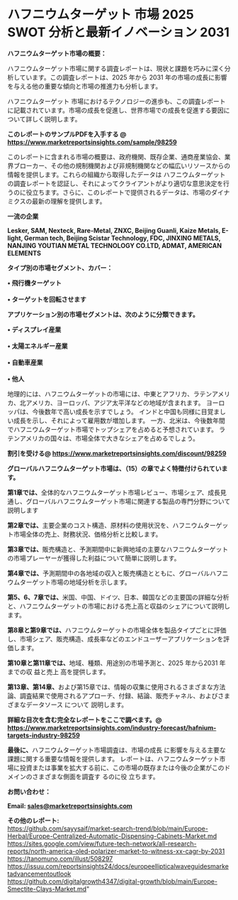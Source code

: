 # ハフニウムターゲット 市場 2025 SWOT 分析と最新イノベーション 2031

<strong><b>ハフニウムターゲット市場の概要：</b></strong>

ハフニウムターゲット市場に関する調査レポートは、現状と課題を巧みに深く分析しています。この調査レポートは、2025 年から 2031 年の市場の成長に影響を与える他の重要な傾向と市場の推進力も分析します。

ハフニウムターゲット 市場におけるテクノロジーの進歩も、この調査レポートに記載されています。市場の成長を促進し、世界市場での成長を促進する要因について詳しく説明します。

<strong>このレポートのサンプルPDFを入手する @ <a href=https://www.marketreportsinsights.com/sample/98259>https://www.marketreportsinsights.com/sample/98259</a></strong>

このレポートに含まれる市場の概要は、政府機関、既存企業、通商産業協会、業界ブローカー、その他の規制機関および非規制機関などの幅広いリソースからの情報を提供します。これらの組織から取得したデータは ハフニウムターゲット の調査レポートを認証し、それによってクライアントがより適切な意思決定を行うのに役立ちます。さらに、このレポートで提供されるデータは、市場のダイナミクスの最新の理解を提供します。

<strong>一流の企業</strong>

<strong><b>Lesker, SAM, Nexteck, Rare-Metal, ZNXC, Beijing Guanli, Kaize Metals, E-light, German tech, Beijing Scistar Technology, FDC, JINXING METALS, NANJING YOUTIAN METAL TECHNOLOGY CO.LTD, ADMAT, AMERICAN ELEMENTS</b></strong>

<strong><b>タイプ別の市場セグメント、カバー：</b></strong>

<strong>• 飛行機ターゲット<br><br>• ターゲットを回転させます</strong>

<strong><b>アプリケーション別の市場セグメントは、次のように分類できます。</b></strong>

<strong>• ディスプレイ産業<br><br>• 太陽エネルギー産業<br><br>• 自動車産業<br><br>• 他人</strong>

 地理的には、ハフニウムターゲットの市場には、中東とアフリカ、ラテンアメリカ、北アメリカ、ヨーロッパ、アジア太平洋などの地域が含まれます。 ヨーロッパは、今後数年で高い成長を示すでしょう。 インドと中国も同様に目覚ましい成長を示し、それによって雇用数が増加します。 一方、北米は、今後数年間でハフニウムターゲット市場でトップシェアを占めると予想されています。 ラテンアメリカの国々は、市場全体で大きなシェアを占めるでしょう。

<strong>割引を受ける@ <a href=https://www.marketreportsinsights.com/discount/98259>https://www.marketreportsinsights.com/discount/98259</a></strong>

<strong><b>グローバルハフニウムターゲット市場は、（15）の章でよく特徴付けられています。</b></strong>

<strong><b>第</b></strong><strong><b>1章では、</b></strong>全体的なハフニウムターゲット市場レビュー、市場シェア、成長見通し、グローバルハフニウムターゲット市場に関連する製品の専門分野について説明します

<strong><b>第2章では、</b></strong>主要企業のコスト構造、原材料の使用状況を、ハフニウムターゲット市場全体の売上、財務状況、価格分析と比較します。

<strong><b>第3章では、</b></strong>販売構造と、予測期間中に新興地域の主要なハフニウムターゲットの市場プレーヤーが獲得した利益について簡単に説明します。

<strong><b>第4章では、</b></strong>予測期間中の各地域の収入と販売構造とともに、グローバルハフニウムターゲット市場の地域分析を示します。

<strong><b>第5、6、7章では、</b></strong>米国、中国、ドイツ、日本、韓国などの主要国の詳細な分析と、ハフニウムターゲットの市場における売上高と収益のシェアについて説明します。

<strong><b>第8章と第9章では、</b></strong>ハフニウムターゲットの市場全体を製品タイプごとに評価し、市場シェア、販売構造、成長率などのエンドユーザーアプリケーションを評価します。

<strong><b>第10章と第11章では、</b></strong>地域、種類、用途別の市場予測と、2025 年から2031 年までの収 益と売上 高を提供します。

<strong><b>第13章、第14章、</b></strong>および第15章では、情報の収集に使用されるさまざまな方法論、調査結果で使用されるアプローチ、付録、結論、販売チャネル、およびさまざまなデータソース について 説明します。

<strong>詳細な目次を含む完全なレポートをここで調べます。@ <a href=https://www.marketreportsinsights.com/industry-forecast/hafnium-targets-industry-98259>https://www.marketreportsinsights.com/industry-forecast/hafnium-targets-industry-98259</a></strong>

<strong><b>最後に、</b></strong>ハフニウムターゲット市場調査は、市場の成長 に影響を</a>与える主要な課題に関する重要な情報を提供します。 レポートは、ハフニウムターゲット市場に投資または事業を拡大する前に、この市場の既存または今後の企業がこのドメインのさまざまな側面を調査す るのに役 立ちます。

<strong><b>お問い合わせ：</b></strong>

<strong>Email: </strong><a href=mailto:sales@marketreportsinsights.com><strong>sales@marketreportsinsights.com</strong></a>

<strong>その他のレポート:</strong>
<br>
<a href=https://github.com/sayysaif/market-search-trend/blob/main/Europe-Herbal/Europe-Centralized-Automatic-Dispensing-Cabinets-Market.md>https://github.com/sayysaif/market-search-trend/blob/main/Europe-Herbal/Europe-Centralized-Automatic-Dispensing-Cabinets-Market.md</a>
<br>
<a href=https://sites.google.com/view/future-tech-network/all-research-reports/north-america-oled-polarizer-market-to-witness-xx-cagr-by-2031>https://sites.google.com/view/future-tech-network/all-research-reports/north-america-oled-polarizer-market-to-witness-xx-cagr-by-2031</a>
<br>
<a href=https://tanomuno.com/illust/508297>https://tanomuno.com/illust/508297</a>
<br>
<a href=https://issuu.com/reportsinsights24/docs/europeellipticalwaveguidesmarketadvancementoutlook>https://issuu.com/reportsinsights24/docs/europeellipticalwaveguidesmarketadvancementoutlook</a>
<br>
<a href=https://github.com/digitalgrowth4347/digital-growth/blob/main/Europe-Smectite-Clays-Market.md>https://github.com/digitalgrowth4347/digital-growth/blob/main/Europe-Smectite-Clays-Market.md</a>"
